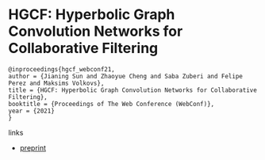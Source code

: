 # HGCF: Hyperbolic Graph Convolution Networks for Collaborative Filtering

```
@inproceedings{hgcf_webconf21,
author = {Jianing Sun and Zhaoyue Cheng and Saba Zuberi and Felipe Perez and Maksims Volkovs},
title = {HGCF: Hyperbolic Graph Convolution Networks for Collaborative Filtering},
booktitle = {Proceedings of The Web Conference (WebConf)},
year = {2021}
}
```

links
- [preprint](http://www.cs.toronto.edu/~mvolkovs/www2021_hgcf.pdf)